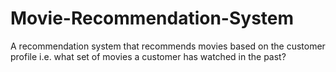 # Movie-Recommendation-System
A recommendation system that recommends movies based on the customer profile i.e. what set of movies a customer has watched in the past?

